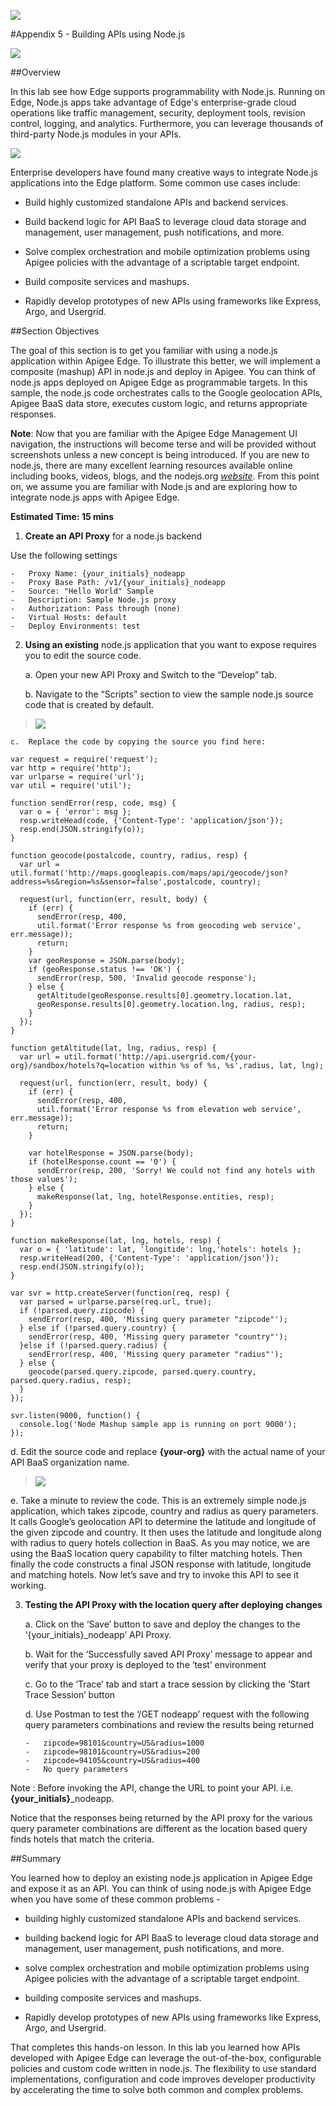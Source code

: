 ![](./media/image01.png)

#Appendix 5 - Building APIs using Node.js

![](./media/image11.png)

##Overview

In this lab see how Edge supports programmability with Node.js. Running
on Edge, Node.js apps take advantage of Edge's enterprise-grade cloud
operations like traffic management, security, deployment tools, revision
control, logging, and analytics. Furthermore, you can leverage thousands
of third-party Node.js modules in your APIs.

![](./media/image20.png)

Enterprise developers have found many creative ways to integrate Node.js
applications into the Edge platform. Some common use cases include:

-   Build highly customized standalone APIs and backend services.

-   Build backend logic for API BaaS to leverage cloud data storage and
    management, user management, push notifications, and more.

-   Solve complex orchestration and mobile optimization problems using
    Apigee policies with the advantage of a scriptable
    target endpoint.

-   Build composite services and mashups.

-   Rapidly develop prototypes of new APIs using frameworks like
    Express, Argo, and Usergrid.

##Section Objectives

The goal of this section is to get you familiar with using a node.js
application within Apigee Edge. To illustrate this better, we will
implement a composite (mashup) API in node.js and deploy in Apigee. You
can think of node.js apps deployed on Apigee Edge as programmable
targets. In this sample, the node.js code orchestrates calls to the
Google geolocation APIs, Apigee BaaS data store, executes custom logic,
and returns appropriate responses.

**Note**: Now that you are familiar with the Apigee Edge Management UI
navigation, the instructions will become terse and will be provided
without screenshots unless a new concept is being introduced. If you are
new to node.js, there are many excellent learning resources available
online including books, videos, blogs, and the nodejs.org
[*website*](https://nodejs.org/en/). From this point on, we assume you
are familiar with Node.js and are exploring how to integrate node.js
apps with Apigee Edge.

**Estimated Time: 15 mins**

1)  **Create an API Proxy** for a node.js backend

Use the following settings

    -   Proxy Name: {your_initials}_nodeapp
    -   Proxy Base Path: /v1/{your_initials}_nodeapp
    -   Source: "Hello World" Sample
    -   Description: Sample Node.js proxy
    -   Authorization: Pass through (none)
    -   Virtual Hosts: default
    -   Deploy Environments: test

2)  **Using an existing** node.js application that you want to expose
    requires you to edit the source code.

    a.  Open your new API Proxy and Switch to the “Develop” tab.

    b.  Navigate to the “Scripts” section to view the sample node.js
        source code that is created by default.

> ![](./media/image27.png)

    c.  Replace the code by copying the source you find here:

  ```
  var request = require('request');
  var http = require('http');
  var urlparse = require('url');
  var util = require('util');

  function sendError(resp, code, msg) {
    var o = { 'error': msg };
    resp.writeHead(code, {'Content-Type': 'application/json'});
    resp.end(JSON.stringify(o));
  }

  function geocode(postalcode, country, radius, resp) {
    var url = util.format('http://maps.googleapis.com/maps/api/geocode/json?address=%s&region=%s&sensor=false',postalcode, country);

    request(url, function(err, result, body) {
      if (err) {
        sendError(resp, 400,
        util.format('Error response %s from geocoding web service', err.message));
        return;
      }
      var geoResponse = JSON.parse(body);
      if (geoResponse.status !== 'OK') {
        sendError(resp, 500, 'Invalid geocode response');
      } else {
        getAltitude(geoResponse.results[0].geometry.location.lat,
        geoResponse.results[0].geometry.location.lng, radius, resp);
      }
    });
  }

  function getAltitude(lat, lng, radius, resp) {
    var url = util.format('http://api.usergrid.com/{your-org}/sandbox/hotels?q=location within %s of %s, %s',radius, lat, lng);

    request(url, function(err, result, body) {
      if (err) {
        sendError(resp, 400,
        util.format('Error response %s from elevation web service', err.message));
        return;
      }

      var hotelResponse = JSON.parse(body);
      if (hotelResponse.count == '0') {
        sendError(resp, 200, 'Sorry! We could not find any hotels with those values');
      } else {
        makeResponse(lat, lng, hotelResponse.entities, resp);
      }
    });
  }

  function makeResponse(lat, lng, hotels, resp) {
    var o = { 'latitude': lat, 'longitide': lng,'hotels': hotels };
    resp.writeHead(200, {'Content-Type': 'application/json'});
    resp.end(JSON.stringify(o));
  }

  var svr = http.createServer(function(req, resp) {
    var parsed = urlparse.parse(req.url, true);
    if (!parsed.query.zipcode) {
      sendError(resp, 400, 'Missing query parameter "zipcode"');
    } else if (!parsed.query.country) {
      sendError(resp, 400, 'Missing query parameter "country"');
    }else if (!parsed.query.radius) {
      sendError(resp, 400, 'Missing query parameter "radius"');
    } else {
      geocode(parsed.query.zipcode, parsed.query.country, parsed.query.radius, resp);
    }
  });

  svr.listen(9000, function() {
    console.log('Node Mashup sample app is running on port 9000');
  });
  ```


  d.  Edit the source code and replace **{your-org}** with the actual name
      of your API BaaS organization name.

> ![](./media/image18.png)

  e.  Take a minute to review the code. This is an extremely simple
      node.js application, which takes zipcode, country and radius as
      query parameters. It calls Google’s geolocation API to determine
      the latitude and longitude of the given zipcode and country. It
      then uses the latitude and longitude along with radius to query
      hotels collection in BaaS. As you may notice, we are using the
      BaaS location query capability to filter matching hotels. Then
      finally the code constructs a final JSON response with latitude,
      longitude and matching hotels. Now let’s save and try to invoke
      this API to see it working.

<!-- -->

3)  **Testing the API Proxy with the location query after deploying changes**

    a.  Click on the ‘Save’ button to save and deploy the changes to the
        ‘{your_initials}_nodeapp’ API Proxy.

    b.  Wait for the ‘Successfully saved API Proxy’ message to appear
        and verify that your proxy is deployed to the ‘test’
        environment

    c.  Go to the ‘Trace’ tab and start a trace session by clicking the
        ‘Start Trace Session’ button

    d.  Use Postman to test the ‘/GET nodeapp’ request with the following
        query parameters combinations and review the results being
        returned

        -   zipcode=98101&country=US&radius=1000
        -   zipcode=98101&country=US&radius=200
        -   zipcode=94105&country=US&radius=400
        -   No query parameters

Note : Before invoking the API, change the URL to point your API.
i.e. **{your\_initials}**\_nodeapp.

Notice that the responses being returned by the API proxy for the
various query parameter combinations are different as the location
based query finds hotels that match the criteria.

##Summary

You learned how to deploy an existing node.js application in Apigee Edge
and expose it as an API. You can think of using node.js with Apigee Edge
when you have some of these common problems -

-   building highly customized standalone APIs and backend services.

-   building backend logic for API BaaS to leverage cloud data storage
    and management, user management, push notifications, and more.

-   solve complex orchestration and mobile optimization problems using
    Apigee policies with the advantage of a scriptable
    target endpoint.

-   building composite services and mashups.

-   Rapidly develop prototypes of new APIs using frameworks like
    Express, Argo, and Usergrid.

That completes this hands-on lesson. In this lab you learned how APIs
developed with Apigee Edge can leverage the out-of-the-box, configurable
policies and custom code written in node.js. The flexibility to use
standard implementations, configuration and code improves developer
productivity by accelerating the time to solve both common and complex
problems.
